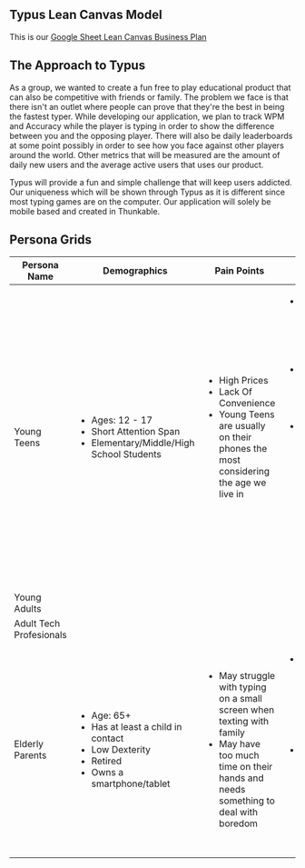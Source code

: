 ## Typus Lean Canvas Model
This is our [Google Sheet Lean Canvas Business Plan](https://docs.google.com/presentation/d/1R997Jq1Qm0ydhKRStoI50VBnLdWLrP8F3n-R83TFQRA/edit#slide=id.g28fcf514030_0_93)

## The Approach to Typus
As a group, we wanted to create a fun free to play educational product that can also be competitive with friends or family. The problem we face is that there isn't an outlet where people can prove that they're the best in being the fastest typer. While developing our application, we plan to track WPM and Accuracy while the player is typing in order to show the difference between you and the opposing player. There will also be daily leaderboards at some point possibly in order to see how you face against other players around the world. Other metrics that will be measured are the amount of daily new users and the average active users that uses our product.

Typus will provide a fun and simple challenge that will keep users addicted. Our uniqueness which will be shown through Typus as it is different since most typing games are on the computer. Our application will solely be mobile based and created in Thunkable.


## Persona Grids
Persona Name | Demographics | Pain Points | Solutions
-|-|-|-
Young Teens | <ul><li>Ages: 12 - 17</li> <li>Short Attention Span</li><li>Elementary/Middle/High School Students</li></ul> | <ul><li>High Prices</li> <li>Lack Of Convenience</li> <li>Young Teens are usually on their phones the most considering the age we live in</ul></li> | <ul><li>Make the game accessible by making it free for everyone</li> <li>Prioritize user’s convenience by making it simple</li><li>Possibly make our product an educational app to help the young teens learn and improve their ability to focus on a task for longer periods of time.</ul></li>
Young Adults |
Adult Tech Profesionals |
Elderly Parents | <ul><li>Age: 65+</li> <li>Has at least a child in contact</li> <li>Low Dexterity</li><li>Retired</li> <li>Owns a smartphone/tablet</li> </ul> | <ul><li>May struggle with typing on a small screen when texting with family</li> <li>May have too much time on their hands and needs something to deal with boredom</li></ul> | <ul><li>Offers an outlet to practice with their typing on a mobile device with the prompts</li> <li>Challenging themselves by seeing if they can type the fastest they can for a specific prompt</li></ul>
